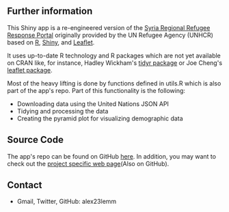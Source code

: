 ## Further information

This Shiny app is a re-engineered version of the [Syria Regional Refugee Response Portal](http://data.unhcr.org/syrianrefugees/regional.php) originally provided by the UN Refugee Agency (UNHCR) based on [R](http://www.r-project.org/), [Shiny](http://http://shiny.rstudio.com/), and [Leaflet](http://leafletjs.com/).

It uses up-to-date R technology and R packages which are not yet available on CRAN like, for instance, Hadley Wickham's [tidyr package](https://github.com/hadley/tidyr) or Joe Cheng's [leaflet package](https://github.com/jcheng5/leaflet-shiny).

Most of the heavy lifting is done by functions defined in utils.R which is also part of the app's repo. Part of this functionality is the following:

* Downloading data using the United Nations JSON API
* Tidying and processing the data
* Creating the pyramid plot for visualizing demographic data

## Source Code

The app's repo can be found on GitHub [here](https://github.com/alex23lemm/Syria-Refugee-Response-Shiny-App). In addition, you may want to check out the [project specific web page](http://alex23lemm.github.io/Syria-Refugee-Response-Shiny-App)(Also on GitHub).


## Contact

* Gmail, Twitter, GitHub: alex23lemm



